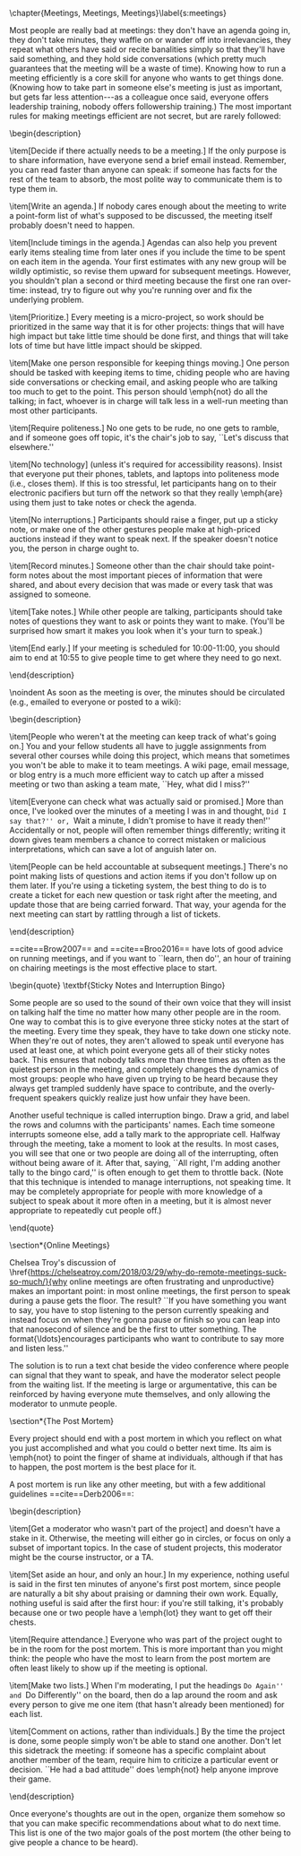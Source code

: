 \chapter{Meetings, Meetings, Meetings}\label{s:meetings}

Most people are really bad at meetings: they don't have an agenda
going in, they don't take minutes, they waffle on or wander off into
irrelevancies, they repeat what others have said or recite banalities
simply so that they'll have said something, and they hold side
conversations (which pretty much guarantees that the meeting will be a
waste of time).  Knowing how to run a meeting efficiently is a core
skill for anyone who wants to get things done. (Knowing how to take
part in someone else's meeting is just as important, but gets far less
attention---as a colleague once said, everyone offers leadership
training, nobody offers followership training.) The most important
rules for making meetings efficient are not secret, but are rarely
followed:

\begin{description}

\item[Decide if there actually needs to be a meeting.] If the only
  purpose is to share information, have everyone send a brief email
  instead. Remember, you can read faster than anyone can speak: if
  someone has facts for the rest of the team to absorb, the most
  polite way to communicate them is to type them in.

\item[Write an agenda.]  If nobody cares enough about the meeting to
  write a point-form list of what's supposed to be discussed, the
  meeting itself probably doesn't need to happen.

\item[Include timings in the agenda.]  Agendas can also help you
  prevent early items stealing time from later ones if you include the
  time to be spent on each item in the agenda.  Your first estimates
  with any new group will be wildly optimistic, so revise them upward
  for subsequent meetings.  However, you shouldn't plan a second or
  third meeting because the first one ran over-time: instead, try to
  figure out why you're running over and fix the underlying problem.

\item[Prioritize.] Every meeting is a micro-project, so work should be
  prioritized in the same way that it is for other projects: things
  that will have high impact but take little time should be done
  first, and things that will take lots of time but have little impact
  should be skipped.

\item[Make one person responsible for keeping things moving.] One
  person should be tasked with keeping items to time, chiding people
  who are having side conversations or checking email, and asking
  people who are talking too much to get to the point.  This person
  should \emph{not} do all the talking; in fact, whoever is in charge
  will talk less in a well-run meeting than most other participants.

\item[Require politeness.] No one gets to be rude, no one gets to
  ramble, and if someone goes off topic, it's the chair's job to say,
  ``Let's discuss that elsewhere.''

\item[No technology] (unless it's required for accessibility reasons).
  Insist that everyone put their phones, tablets, and laptops into
  politeness mode (i.e., closes them).  If this is too stressful, let
  participants hang on to their electronic pacifiers but turn off the
  network so that they really \emph{are} using them just to take notes
  or check the agenda.

\item[No interruptions.] Participants should raise a finger, put up a
  sticky note, or make one of the other gestures people make at
  high-priced auctions instead if they want to speak next.  If the
  speaker doesn't notice you, the person in charge ought to.

\item[Record minutes.] Someone other than the chair should take
  point-form notes about the most important pieces of information that
  were shared, and about every decision that was made or every task
  that was assigned to someone.

\item[Take notes.]  While other people are talking, participants
  should take notes of questions they want to ask or points they want
  to make.  (You'll be surprised how smart it makes you look when it's
  your turn to speak.)

\item[End early.] If your meeting is scheduled for 10:00-11:00, you
  should aim to end at 10:55 to give people time to get where they
  need to go next.

\end{description}

\noindent
As soon as the meeting is over, the minutes should be circulated
(e.g., emailed to everyone or posted to a wiki):

\begin{description}

\item[People who weren't at the meeting can keep track of what's going
  on.]  You and your fellow students all have to juggle assignments
  from several other courses while doing this project, which means
  that sometimes you won't be able to make it to team meetings.  A
  wiki page, email message, or blog entry is a much more efficient way
  to catch up after a missed meeting or two than asking a team mate,
  ``Hey, what did I miss?''

\item[Everyone can check what was actually said or promised.]  More
  than once, I've looked over the minutes of a meeting I was in and
  thought, ``Did I say that?'' or, ``Wait a minute, I didn't promise
  to have it ready then!''  Accidentally or not, people will often
  remember things differently; writing it down gives team members a
  chance to correct mistaken or malicious interpretations, which can
  save a lot of anguish later on.

\item[People can be held accountable at subsequent meetings.]  There's
  no point making lists of questions and action items if you don't
  follow up on them later.  If you're using a ticketing system, the
  best thing to do is to create a ticket for each new question or task
  right after the meeting, and update those that are being carried
  forward.  That way, your agenda for the next meeting can start by
  rattling through a list of tickets.

\end{description}

==cite==Brow2007== and ==cite==Broo2016== have lots of good advice on
running meetings, and if you want to ``learn, then do'', an hour of
training on chairing meetings is the most effective place to start.

\begin{quote}
\textbf{Sticky Notes and Interruption Bingo}

  Some people are so used to the sound of their own voice that they
  will insist on talking half the time no matter how many other people
  are in the room. One way to combat this is to give everyone three
  sticky notes at the start of the meeting. Every time they speak,
  they have to take down one sticky note. When they're out of notes,
  they aren't allowed to speak until everyone has used at least one,
  at which point everyone gets all of their sticky notes back. This
  ensures that nobody talks more than three times as often as the
  quietest person in the meeting, and completely changes the dynamics
  of most groups: people who have given up trying to be heard because
  they always get trampled suddenly have space to contribute, and the
  overly-frequent speakers quickly realize just how unfair they have
  been.

  Another useful technique is called interruption bingo. Draw a grid,
  and label the rows and columns with the participants' names. Each
  time someone interrupts someone else, add a tally mark to the
  appropriate cell. Halfway through the meeting, take a moment to look
  at the results.  In most cases, you will see that one or two people
  are doing all of the interrupting, often without being aware of
  it. After that, saying, ``All right, I'm adding another tally to the
  bingo card,'' is often enough to get them to throttle back.  (Note
  that this technique is intended to manage interruptions, not
  speaking time.  It may be completely appropriate for people with
  more knowledge of a subject to speak about it more often in a
  meeting, but it is almost never appropriate to repeatedly cut people
  off.)

\end{quote}

\section*{Online Meetings}

Chelsea Troy's discussion of
\href{https://chelseatroy.com/2018/03/29/why-do-remote-meetings-suck-so-much/}{why
  online meetings are often frustrating and unproductive} makes an
important point: in most online meetings, the first person to speak
during a pause gets the floor.  The result?  ``If you have something
you want to say, you have to stop listening to the person currently
speaking and instead focus on when they're gonna pause or finish so
you can leap into that nanosecond of silence and be the first to utter
something.  The format{\ldots}encourages participants who want to
contribute to say more and listen less.''

The solution is to run a text chat beside the video conference where
people can signal that they want to speak, and have the moderator
select people from the waiting list.  If the meeting is large or
argumentative, this can be reinforced by having everyone mute
themselves, and only allowing the moderator to unmute people.

\section*{The Post Mortem}

Every project should end with a post mortem in which you reflect on
what you just accomplished and what you could o better next time.  Its
aim is \emph{not} to point the finger of shame at individuals,
although if that has to happen, the post mortem is the best place for
it.

A post mortem is run like any other meeting, but with a few additional
guidelines ==cite==Derb2006==:

\begin{description}

\item[Get a moderator who wasn't part of the project] and doesn't have
  a stake in it.  Otherwise, the meeting will either go in circles, or
  focus on only a subset of important topics.  In the case of student
  projects, this moderator might be the course instructor, or a TA.

\item[Set aside an hour, and only an hour.] In my experience, nothing
  useful is said in the first ten minutes of anyone's first post
  mortem, since people are naturally a bit shy about praising or
  damning their own work.  Equally, nothing useful is said after the
  first hour: if you're still talking, it's probably because one or
  two people have a \emph{lot} they want to get off their chests.

\item[Require attendance.] Everyone who was part of the project ought
  to be in the room for the post mortem.  This is more important than
  you might think: the people who have the most to learn from the post
  mortem are often least likely to show up if the meeting is optional.

\item[Make two lists.] When I'm moderating, I put the headings ``Do
  Again'' and ``Do Differently'' on the board, then do a lap around
  the room and ask every person to give me one item (that hasn't
  already been mentioned) for each list.

\item[Comment on actions, rather than individuals.] By the time the
  project is done, some people simply won't be able to stand one
  another.  Don't let this sidetrack the meeting: if someone has a
  specific complaint about another member of the team, require him to
  criticize a particular event or decision.  ``He had a bad attitude''
  does \emph{not} help anyone improve their game.

\end{description}

Once everyone's thoughts are out in the open, organize them somehow so
that you can make specific recommendations about what to do next time.
This list is one of the two major goals of the post mortem (the other
being to give people a chance to be heard).
